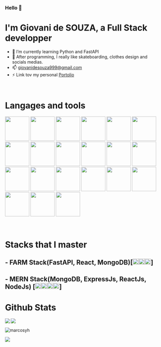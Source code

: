 ### Hello 👋

# I'm Giovani de SOUZA, a Full Stack developper


- 🌱 I’m currently learning Python and FastAPI
- 💬 After programming, I really like skateboarding, clothes design and socials medias.
- 📫 giovanidesouza999@gmail.com
- ⚡ Link tov my personal [Portolio](youngio9.github.io/Portfolio)

<br />

# Langages and tools

<div >
 <img width="80" src="https://cdn.jsdelivr.net/gh/devicons/devicon/icons/react/react-original-wordmark.svg" />
<img width="80" src="https://cdn.jsdelivr.net/gh/devicons/devicon/icons/nodejs/nodejs-original.svg" />
  
 <img width="80" src="https://cdn.jsdelivr.net/gh/devicons/devicon/icons/express/express-original.svg" />
  
 <img width="80" src="https://cdn.jsdelivr.net/gh/devicons/devicon/icons/nextjs/nextjs-original.svg" />
  
  <img width="80" src="https://cdn.jsdelivr.net/gh/devicons/devicon/icons/sass/sass-original.svg" />
  
  <img width="80"  src="https://cdn.jsdelivr.net/gh/devicons/devicon/icons/redux/redux-original.svg" />
 <img width="80" src="https://cdn.jsdelivr.net/gh/devicons/devicon/icons/flutter/flutter-original.svg" />
 
 <img width="80" src="https://cdn.jsdelivr.net/gh/devicons/devicon/icons/cplusplus/cplusplus-original.svg" />
 
<img width="80"  src="https://cdn.jsdelivr.net/gh/devicons/devicon/icons/java/java-original.svg" />
 
 <img width="80" src="https://cdn.jsdelivr.net/gh/devicons/devicon/icons/javascript/javascript-original.svg" />

 <img width="80"  src="https://cdn.jsdelivr.net/gh/devicons/devicon/icons/css3/css3-original.svg" />
 
<img width="80"  src="https://cdn.jsdelivr.net/gh/devicons/devicon/icons/laravel/laravel-plain-wordmark.svg" />
          
 
<img width="80" src="https://cdn.jsdelivr.net/gh/devicons/devicon/icons/dart/dart-original.svg" />

<img width="80" src="https://cdn.jsdelivr.net/gh/devicons/devicon/icons/tailwindcss/tailwindcss-plain.svg" />
 
<img width="80" src="https://cdn.jsdelivr.net/gh/devicons/devicon/icons/mongodb/mongodb-original-wordmark.svg" />
 
 <img  width="80" src="https://cdn.jsdelivr.net/gh/devicons/devicon/icons/postgresql/postgresql-original-wordmark.svg" />

<img width="80" src="https://cdn.jsdelivr.net/gh/devicons/devicon/icons/fastapi/fastapi-original.svg" />
 
<img width="80" src="https://cdn.jsdelivr.net/gh/devicons/devicon/icons/python/python-original.svg" />
          
<img width="80" src="https://cdn.jsdelivr.net/gh/devicons/devicon/icons/typescript/typescript-original.svg" />  
 
 
<img width="80" src="https://cdn.jsdelivr.net/gh/devicons/devicon/icons/git/git-original.svg" />
<img width="80" src="https://cdn.jsdelivr.net/gh/devicons/devicon/icons/gitlab/gitlab-original.svg" />
          
<br />
 <br />
 <br />
</div>

# Stacks that I master

## - FARM Stack(FastAPI, React, MongoDB)[<img width="20" src="https://cdn.jsdelivr.net/gh/devicons/devicon/icons/fastapi/fastapi-original.svg" /><img width="20" src="https://cdn.jsdelivr.net/gh/devicons/devicon/icons/react/react-original-wordmark.svg" /><img width="20" src="https://cdn.jsdelivr.net/gh/devicons/devicon/icons/mongodb/mongodb-original-wordmark.svg" />]
## - MERN Stack(MongoDB, ExpressJs, ReactJs, NodeJs) [<img width="20" src="https://cdn.jsdelivr.net/gh/devicons/devicon/icons/mongodb/mongodb-original-wordmark.svg" /><img width="20" src="https://cdn.jsdelivr.net/gh/devicons/devicon/icons/express/express-original.svg" /><img width="20" src="https://cdn.jsdelivr.net/gh/devicons/devicon/icons/react/react-original-wordmark.svg" /><img width="20" src="https://cdn.jsdelivr.net/gh/devicons/devicon/icons/nodejs/nodejs-original.svg" />]

# Github Stats
<div>

<p> <img align="left"  src="https://github-readme-stats.vercel.app/api/top-langs?username=youngio9&show_icons=true&theme=onedark&locale=en&layout=compact" /> </p>
<p> <img src="https://github-readme-stats.vercel.app/api?username=YounGio9&show_icons=true&theme=onedark" /> </>
<p><img align="center" src="https://github-readme-streak-stats.herokuapp.com/?user=youngio9&" alt="marcosyh" /></p>
    
  </div>
  
<p align="left"> <img src="https://komarev.com/ghpvc/?username=YounGio9&label=Profile%20views&color=0e75b6&style=flat" /> </p>
  
